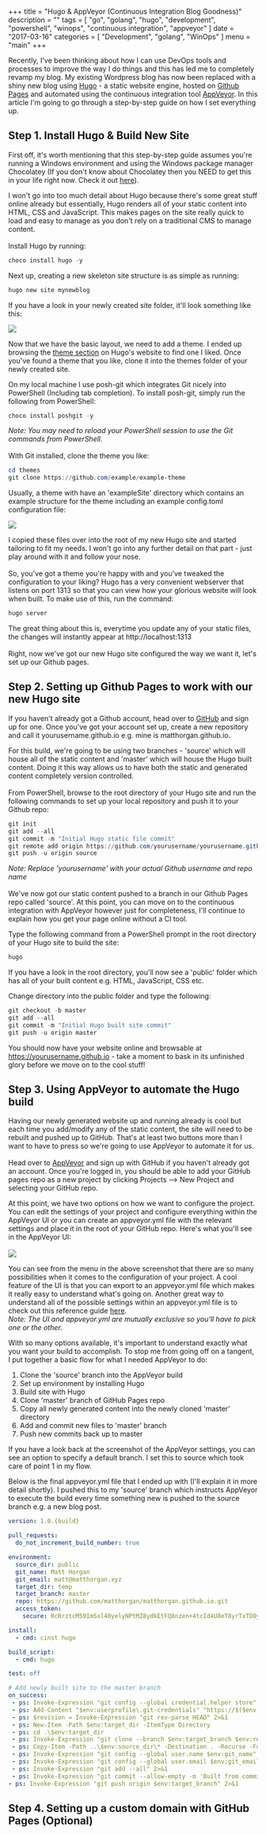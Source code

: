 +++
title = "Hugo & AppVeyor (Continuous Integration Blog Goodness)"
description = ""
tags = [
    "go",
    "golang",
    "hugo",
    "development",
    "powershell",
    "winops",
    "continuous integration",
    "appveyor"
]
date = "2017-03-16"
categories = [
    "Development",
    "golang",
    "WinOps"
]
menu = "main"
+++

Recently, I've been thinking about how I can use DevOps tools and processes to improve the way I do things and this has led me to completely revamp my blog. My existing Wordpress blog has now been replaced with a shiny new blog using [Hugo](https://gohugo.io/) - a static website engine, hosted on [Github Pages](https://pages.github.com/) and automated using the continuous integration tool [AppVeyor](https://www.appveyor.com/). In this article I'm going to go through a step-by-step guide on how I set everything up. 

## Step 1. Install Hugo & Build New Site
First off, it's worth mentioning that this step-by-step guide assumes you're running a Windows environment and using the Windows package manager Chocolatey (If you don't know about Chocolatey then you NEED to get this in your life right now. Check it out [here](https://chocolatey.org/)). 

I won't go into too much detail about Hugo because there's some great stuff online already but essentially, Hugo renders all of your static content into HTML, CSS and JavaScript. This makes pages on the site really quick to load and easy to manage as you don't rely on a traditional CMS to manage content. 
<br><br>
Install Hugo by running:
```powershell
choco install hugo -y
```

Next up, creating a new skeleton site structure is as simple as running:
```powershell
hugo new site mynewblog
```

If you have a look in your newly created site folder, it'll look something like this: 

![](/hugo-file-structure.PNG)

Now that we have the basic layout, we need to add a theme. I ended up browsing the [theme section](http://themes.gohugo.io/) on Hugo's website to find one I liked. Once you've found a theme that you like, clone it into the themes folder of your newly created site.

On my local machine I use posh-git which integrates Git nicely into PowerShell (Including tab completion). To install posh-git, simply run the following from PowerShell:
```powershell
choco install poshgit -y
```
*Note: You may need to reload your PowerShell session to use the Git commands from PowerShell.*
<br><br>
With Git installed, clone the theme you like:

```powershell
cd themes
git clone https://github.com/example/example-theme
```

Usually, a theme with have an 'exampleSite' directory which contains an example structure for the theme including an example config.toml configuration file: 

![](/theme-example-site.PNG)

I copied these files over into the root of my new Hugo site and started tailoring to fit my needs. I won't go into any further detail on that part - just play around with it and follow your nose.
<br><br>
So, you've got a theme you're happy with and you've tweaked the configuration to your liking? Hugo has a very convenient webserver that listens on port 1313 so that you can view how your glorious website will look when built. To make use of this, run the command:
```powershell
hugo server  
```
The great thing about this is, everytime you update any of your static files, the changes will instantly appear at http://localhost:1313
<br><br>
Right, now we've got our new Hugo site configured the way we want it, let's set up our Github pages.

## Step 2. Setting up Github Pages to work with our new Hugo site

If you haven't already got a Github account, head over to [GitHub](https://github.com) and sign up for one. Once you've got your account set up, create a new repository and call it yourusername.github.io e.g. mine is matthorgan.github.io. 

For this build, we're going to be using two branches - 'source' which will house all of the static content and 'master' which will house the Hugo built content. Doing it this way allows us to have both the static and generated content completely version controlled.
<br><br>
From PowerShell, browse to the root directory of your Hugo site and run the following commands to set up your local repository and push it to your Github repo:
```powershell
git init
git add --all
git commit -m "Initial Hugo static file commit"
git remote add origin https://github.com/yourusername/yourusername.github.io.git
git push -u origin source
``` 
*Note: Replace 'yourusername' with your actual Github username and repo name*
<br><br>
We've now got our static content pushed to a branch in our Github Pages repo called 'source'. At this point, you can move on to the continuous integration with AppVeyor however just for completeness, I'll continue to explain how you get your page online without a CI tool. 

Type the following command from a PowerShell prompt in the root directory of your Hugo site to build the site:
```powershell
hugo
```

If you have a look in the root directory, you'll now see a 'public' folder which has all of your built content e.g. HTML, JavaScript, CSS etc.

Change directory into the public folder and type the following:
```powershell
git checkout -b master
git add --all
git commit -m "Initial Hugo built site commit"
git push -u origin master 
```

You should now have your website online and browsable at https://yourusername.github.io - take a moment to bask in its unfinished glory before we move on to the cool stuff! 

## Step 3. Using AppVeyor to automate the Hugo build

Having our newly generated website up and running already is cool but each time you add/modify any of the static content, the site will need to be rebuilt and pushed up to GitHub. That's at least two buttons more than I want to have to press so we're going to use AppVeyor to automate it for us.
<br><br>
Head over to [AppVeyor](https://www.appveyor.com/) and sign up with GitHub if you haven't already got an account. Once you're logged in, you should be able to add your GitHub pages repo as a new project by clicking Projects --> New Project and selecting your GitHub repo. 

At this point, we have two options on how we want to configure the project. You can edit the settings of your project and configure everything within the AppVeyor UI or you can create an appveyor.yml file with the relevant settings and place it in the root of your GitHub repo. Here's what you'll see in the AppVeyor UI: 
<br><br>
![](/appveyor-example-settings.PNG)

You can see from the menu in the above screenshot that there are so many possibilities when it comes to the configuration of your project. A cool feature of the UI is that you can export to an appveyor.yml file which makes it really easy to understand what's going on. Another great way to understand all of the possible settings within an appveyor.yml file is to check out this reference guide [here](https://www.appveyor.com/docs/appveyor-yml/).  
*Note: The UI and appveyor.yml are mutually exclusive so you'll have to pick one or the other.*


With so many options available, it's important to understand exactly what you want your build to accomplish. To stop me from going off on a tangent, I put together a basic flow for what I needed AppVeyor to do: 

1. Clone the 'source' branch into the AppVeyor build 
2. Set up environment by installing Hugo
3. Build site with Hugo  
4. Clone 'master' branch of GitHub Pages repo
5. Copy all newly generated content into the newly cloned 'master' directory 
6. Add and commit new files to 'master' branch 
7. Push new commits back up to master 

If you have a look back at the screenshot of the AppVeyor settings, you can see an option to specify a default branch. I set this to source which took care of point 1 in my flow. 

Below is the final appveyor.yml file that I ended up with (I'll explain it in more detail shortly). I pushed this to my 'source' branch which instructs AppVeyor to execute the build every time something new is pushed to the source branch e.g. a new blog post. 

```yaml
version: 1.0.{build}

pull_requests:
  do_not_increment_build_number: true

environment:
  source_dir: public
  git_name: Matt Horgan
  git_email: matt@matthorgan.xyz
  target_dir: temp
  target_branch: master
  repo: https://github.com/matthorgan/matthorgan.github.io.git
  access_token:
    secure: RcRrztcM59Im5xl40yelyNPtMZ8ydkEtFQ8nzen+4tcId4U8eT8yrTxTDOyUnJZu

install:
  - cmd: cinst hugo

build_script:
  - cmd: hugo

test: off

# Add newly built site to the master branch 
on_success:
 - ps: Invoke-Expression "git config --global credential.helper store" 2>&1 
 - ps: Add-Content "$env:userprofile\.git-credentials" "https://$($env:access_token):x-oauth-basic@github.com`n"
 - ps: $revision = Invoke-Expression "git rev-parse HEAD" 2>&1 
 - ps: New-Item -Path $env:target_dir -ItemType Directory
 - ps: cd .\$env:target_dir
 - ps: Invoke-Expression "git clone --branch $env:target_branch $env:repo (Get-Location).Path" 2>&1 
 - ps: Copy-Item -Path ..\$env:source_dir\* -Destination . -Recurse -Force -Exclude @(".git","appveyor.yml")
 - ps: Invoke-Expression "git config --global user.name $env:git_name" 2>&1
 - ps: Invoke-Expression "git config --global user.email $env:git_email" 2>&1
 - ps: Invoke-Expression "git add --all" 2>&1
 - ps: Invoke-Expression "git commit --allow-empty -m 'Built from commit $revision'" 2>&1
- ps: Invoke-Expression "git push origin $env:target_branch" 2>&1 
```

## Step 4. Setting up a custom domain with GitHub Pages (Optional)